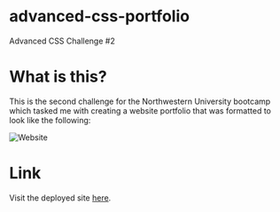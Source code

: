 # advanced-css-portfolio
Advanced CSS Challenge #2

# What is this?

This is the second challenge for the Northwestern University bootcamp which tasked me with creating a website portfolio that was formatted to look like the following:

![Website](https://owo.whats-th.is/3u2SET3.gif)

# Link

Visit the deployed site [here](https://github.com/shengaero/advanced-css-portfolio/).
